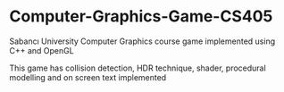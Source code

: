 # Computer-Graphics-Game-CS405
Sabancı University Computer Graphics course game implemented using C++ and OpenGL

This game has collision detection, HDR technique, shader, procedural modelling and on screen text implemented
